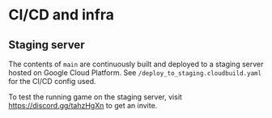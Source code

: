 # CI/CD and infra

## Staging server
The contents of `main` are continuously built and deployed to a staging server hosted on Google Cloud Platform. See `/deploy_to_staging.cloudbuild.yaml` for the CI/CD config used.

To test the running game on the staging server, visit https://discord.gg/tahzHgXn to get an invite.
